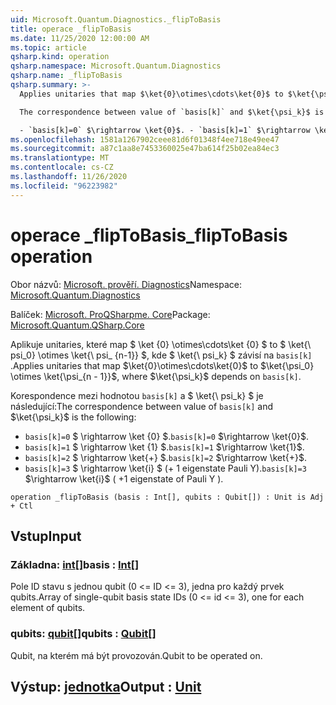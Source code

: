 ```yaml
---
uid: Microsoft.Quantum.Diagnostics._flipToBasis
title: operace _flipToBasis
ms.date: 11/25/2020 12:00:00 AM
ms.topic: article
qsharp.kind: operation
qsharp.namespace: Microsoft.Quantum.Diagnostics
qsharp.name: _flipToBasis
qsharp.summary: >-
  Applies unitaries that map $\ket{0}\otimes\cdots\ket{0}$ to $\ket{\psi_0} \otimes \ket{\psi_{n - 1}}$, where $\ket{\psi_k}$ depends on `basis[k]`.

  The correspondence between value of `basis[k]` and $\ket{\psi_k}$ is the following:

  - `basis[k]=0` $\rightarrow \ket{0}$. - `basis[k]=1` $\rightarrow \ket{1}$. - `basis[k]=2` $\rightarrow \ket{+}$. - `basis[k]=3` $\rightarrow \ket{i}$ ( +1 eigenstate of Pauli Y ).
ms.openlocfilehash: 1581a1267902ceee81d6f01348f4ee718e49ee47
ms.sourcegitcommit: a87c1aa8e7453360025e47ba614f25b02ea84ec3
ms.translationtype: MT
ms.contentlocale: cs-CZ
ms.lasthandoff: 11/26/2020
ms.locfileid: "96223982"
---
```

# <a name="_fliptobasis-operation"></a><span data-ttu-id="dd88c-102">operace _flipToBasis</span><span class="sxs-lookup"><span data-stu-id="dd88c-102">_flipToBasis operation</span></span>

<span data-ttu-id="dd88c-103">Obor názvů: [Microsoft. prověří. Diagnostics](xref:Microsoft.Quantum.Diagnostics)</span><span class="sxs-lookup"><span data-stu-id="dd88c-103">Namespace: [Microsoft.Quantum.Diagnostics](xref:Microsoft.Quantum.Diagnostics)</span></span>

<span data-ttu-id="dd88c-104">Balíček: [Microsoft. ProQSharpme. Core](https://nuget.org/packages/Microsoft.Quantum.QSharp.Core)</span><span class="sxs-lookup"><span data-stu-id="dd88c-104">Package: [Microsoft.Quantum.QSharp.Core](https://nuget.org/packages/Microsoft.Quantum.QSharp.Core)</span></span>


<span data-ttu-id="dd88c-105">Aplikuje unitaries, které map $ \ket {0} \otimes\cdots\ket {0} $ to $ \ket{\ psi_0} \otimes \ket{\ psi_ {n-1}} $, kde $ \ket{\ psi_k} $ závisí na `basis[k]` .</span><span class="sxs-lookup"><span data-stu-id="dd88c-105">Applies unitaries that map $\ket{0}\otimes\cdots\ket{0}$ to $\ket{\psi_0} \otimes \ket{\psi_{n - 1}}$, where $\ket{\psi_k}$ depends on `basis[k]`.</span></span>

<span data-ttu-id="dd88c-106">Korespondence mezi hodnotou `basis[k]` a $ \ket{\ psi_k} $ je následující:</span><span class="sxs-lookup"><span data-stu-id="dd88c-106">The correspondence between value of `basis[k]` and $\ket{\psi_k}$ is the following:</span></span>

- <span data-ttu-id="dd88c-107">`basis[k]=0` $ \rightarrow \ket {0} $.</span><span class="sxs-lookup"><span data-stu-id="dd88c-107">`basis[k]=0` $\rightarrow \ket{0}$.</span></span>
- <span data-ttu-id="dd88c-108">`basis[k]=1` $ \rightarrow \ket {1} $.</span><span class="sxs-lookup"><span data-stu-id="dd88c-108">`basis[k]=1` $\rightarrow \ket{1}$.</span></span>
- <span data-ttu-id="dd88c-109">`basis[k]=2` $ \rightarrow \ket{+} $.</span><span class="sxs-lookup"><span data-stu-id="dd88c-109">`basis[k]=2` $\rightarrow \ket{+}$.</span></span>
- <span data-ttu-id="dd88c-110">`basis[k]=3` $ \rightarrow \ket{i} $ (+ 1 eigenstate Pauli Y).</span><span class="sxs-lookup"><span data-stu-id="dd88c-110">`basis[k]=3` $\rightarrow \ket{i}$ ( +1 eigenstate of Pauli Y ).</span></span>

```qsharp
operation _flipToBasis (basis : Int[], qubits : Qubit[]) : Unit is Adj + Ctl
```


## <a name="input"></a><span data-ttu-id="dd88c-111">Vstup</span><span class="sxs-lookup"><span data-stu-id="dd88c-111">Input</span></span>

### <a name="basis--int"></a><span data-ttu-id="dd88c-112">Základna: [int](xref:microsoft.quantum.lang-ref.int)[]</span><span class="sxs-lookup"><span data-stu-id="dd88c-112">basis : [Int](xref:microsoft.quantum.lang-ref.int)[]</span></span>

<span data-ttu-id="dd88c-113">Pole ID stavu s jednou qubit (0 <= ID <= 3), jedna pro každý prvek qubits.</span><span class="sxs-lookup"><span data-stu-id="dd88c-113">Array of single-qubit basis state IDs (0 <= id <= 3), one for each element of qubits.</span></span>


### <a name="qubits--qubit"></a><span data-ttu-id="dd88c-114">qubits: [qubit](xref:microsoft.quantum.lang-ref.qubit)[]</span><span class="sxs-lookup"><span data-stu-id="dd88c-114">qubits : [Qubit](xref:microsoft.quantum.lang-ref.qubit)[]</span></span>

<span data-ttu-id="dd88c-115">Qubit, na kterém má být provozován.</span><span class="sxs-lookup"><span data-stu-id="dd88c-115">Qubit to be operated on.</span></span>



## <a name="output--unit"></a><span data-ttu-id="dd88c-116">Výstup: [jednotka](xref:microsoft.quantum.lang-ref.unit)</span><span class="sxs-lookup"><span data-stu-id="dd88c-116">Output : [Unit](xref:microsoft.quantum.lang-ref.unit)</span></span>

